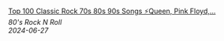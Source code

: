 <!--2024-06-27 08:17:17-->
<div class="yb">
  <a class="nodecor" href="/index.html?rok/top_100_classic_rock_70s_80s_90s_songs_queen_pink_floyd_the_rolling_stones_the_who_bon_jovi">
    <img class="preview" data-videoid="3_Id8L-HvMc" src="https://i4.ytimg.com/vi/3_Id8L-HvMc/hqdefault.jpg" align="middle" alt="">
  </a>
  <div class="inlbl text">
    <a class="nodecor" href="/index.html?rok/top_100_classic_rock_70s_80s_90s_songs_queen_pink_floyd_the_rolling_stones_the_who_bon_jovi">Top 100 Classic Rock 70s 80s 90s Songs ⚡Queen, Pink Floyd,...</a><br>
    <i class="smaller2">80's Rock N Roll</i><br>
    <i class="smaller3">2024-06-27</i>
  </div>
</div>

